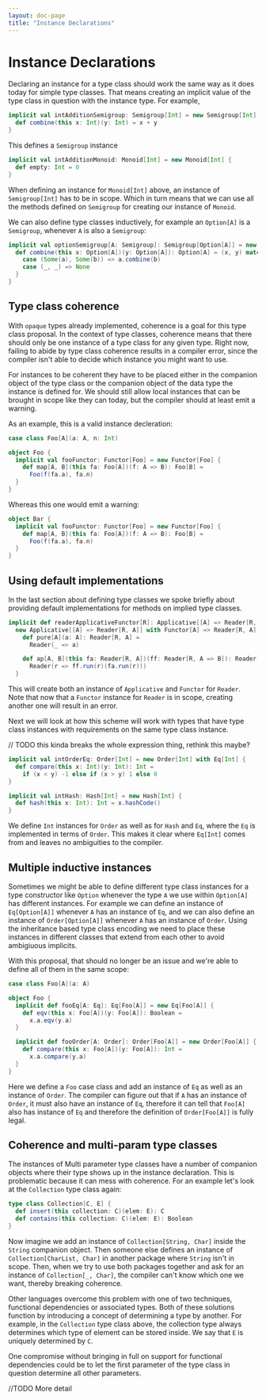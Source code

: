 ```yaml
---
layout: doc-page
title: "Instance Declarations"
---
```


# Instance Declarations

Declaring an instance for a type class should work the same way as it does today for simple type classes.
That means creating an implicit value of the type class in question with the instance type.
For example, 

```scala
implicit val intAdditionSemigroup: Semigroup[Int] = new Semigroup[Int] {
  def combine(this x: Int)(y: Int) = x + y
}
````

This defines a `Semigroup` instance


```scala
implicit val intAdditionMonoid: Monoid[Int] = new Monoid[Int] {
  def empty: Int = 0
}
```

When defining an instance for `Monoid[Int]` above, an instance of `Semigroup[Int]` has to be in scope.
Which in turn means that we can use all the methods defined on `Semigroup` for creating our instance of `Monoid`.

We can also define type classes inductively, for example an `Option[A]` is a `Semigroup`, whenever `A` is also a `Semigroup`:


```scala
implicit val optionSemigroup[A: Semigroup]: Semigroup[Option[A]] = new Semigroup[Option[A]] {
  def combine(this x: Option[A])(y: Option[A]): Option[A] = (x, y) match {
    case (Some(a), Some(b)) => a.combine(b)
    case (_, _) => None
  }
}
```


## Type class coherence

With `opaque` types already implemented, coherence is a goal for this type class proposal.
In the context of type classes, coherence means that there should only be one instance of a type class for any given type.
Right now, failing to abide by type class coherence results in a compiler error, since the compiler isn't able to decide which instance you might want to use.

For instances to be coherent they have to be placed either in the companion object of the type class or the companion object of the data type the instance is defined for.
We should still allow local instances that can be brought in scope like they can today, but the compiler should at least emit a warning.

As an example, this is a valid instance decleration:

```scala
case class Foo[A](a: A, n: Int)

object Foo {
  implicit val fooFunctor: Functor[Foo] = new Functor[Foo] {
    def map[A, B](this fa: Foo[A])(f: A => B): Foo[B] =
      Foo(f(fa.a), fa.n)
  }
}
```

Whereas this one would emit a warning:

```scala
object Bar {
  implicit val fooFunctor: Functor[Foo] = new Functor[Foo] {
    def map[A, B](this fa: Foo[A])(f: A => B): Foo[B] =
      Foo(f(fa.a), fa.n)
  }
}
```


## Using default implementations

In the last section about defining type classes we spoke briefly about providing default implementations for methods on implied type classes.

```scala
implicit def readerApplicativeFunctor[R]: Applicative[[A] => Reader[R, A]] =
  new Applicative[[A] => Reader[R, A]] with Functor[A] => Reader[R, A]] {
    def pure[A](a: A): Reader[R, A] =
      Reader(_ => a)

    def ap[A, B](this fa: Reader[R, A])(ff: Reader[R, A => B]): Reader[R, B] =
      Reader(r => ff.run(r)(fa.run(r)))
  }
```

This will create both an instance of `Applicative` and `Functor` for `Reader`.
Note that now that a `Functor` instance for `Reader` is in scope, creating another one will result in an error.

Next we will look at how this scheme will work with types that have type class instances with requirements on the same type class instance.


// TODO this kinda breaks the whole expression thing, rethink this maybe?
```scala
implicit val intOrderEq: Order[Int] = new Order[Int] with Eq[Int] {
  def compare(this x: Int)(y: Int): Int =
    if (x < y) -1 else if (x > y) 1 else 0
}

implicit val intHash: Hash[Int] = new Hash[Int] {
  def hash(this x: Int): Int = x.hashCode()
}
```

We define `Int` instances for `Order` as well as for `Hash` and `Eq`, where the `Eq` is implemented in terms of `Order`.
This makes it clear where `Eq[Int]` comes from and leaves no ambiguities to the compiler.

## Multiple inductive instances

Sometimes we might be able to define different type class instances for a type constructor like `Option` whenever the type `A` we use within `Option[A]` has different instances.
For example we can define an instance of `Eq[Option[A]]` whenever `A` has an instance of `Eq`, and we can also define an instance of `Order[Option[A]]` whenever `A` has an instance of `Order`.
Using the inheritance based type class encoding we need to place these instances in different classes that extend from each other to avoid ambigiuous implicits.

With this proposal, that should no longer be an issue and we're able to define all of them in the same scope:

```scala
case class Foo[A](a: A)

object Foo {
  implicit def fooEq[A: Eq]: Eq[Foo[A]] = new Eq[Foo[A]] {
    def eqv(this x: Foo[A])(y: Foo[A]): Boolean =
      x.a.eqv(y.a)
  }

  implicit def fooOrder[A: Order]: Order[Foo[A]] = new Order[Foo[A]] {
    def compare(this x: Foo[A])(y: Foo[A]): Int =
      x.a.compare(y.a)
  }
}
```

Here we define a `Foo` case class and add an instance of `Eq` as well as an instance of `Order`.
The compiler can figure out that if `A` has an instance of `Order`, it must also have an instance of `Eq`, therefore it can tell that `Foo[A]` also has instance of `Eq` and therefore the definition of `Order[Foo[A]]` is fully legal.


## Coherence and multi-param type classes

The instances of Multi parameter type classes have a number of companion objects where their type shows up in the instance declaration.
This is problematic because it can mess with coherence.
For an example let's look at the `Collection` type class again:

```scala
type class Collection[C, E] {
  def insert(this collection: C)(elem: E): C
  def contains(this collection: C)(elem: E): Boolean
}
```

Now imagine we add an instance of `Collection[String, Char]` inside the `String` companion object.
Then someone else defines an instance of `Collection[CharList, Char]` in another package where `String` isn't in scope.
Then, when we try to use both packages together and ask for an instance of `Collection[_, Char]`, the compiler can't know which one we want, thereby breaking coherence.

Other languages overcome this problem with one of two techniques, functional dependencies or associated types.
Both of these solutions function by introducing a concept of determining a type by another.
For example, in the `Collection` type class above, the collection type always determines which type of element can be stored inside.
We say that `E` is uniquely determined by `C`.


One compromise without bringing in full on support for functional dependencies could be to let the first parameter of the type class in question determine all other parameters.

//TODO More detail
